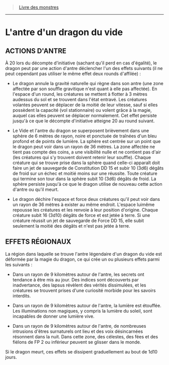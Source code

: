 ﻿> [Livre des monstres](tome_of_beasts.md)

---

# L'antre d'un dragon du vide

## ACTIONS D'ANTRE

À 20 lors du décompte d'initiative (sachant qu'il perd en cas d'égalité), le dragon peut par une action d'antre déclencher l'un des effets suivants (il ne peut cependant pas utiliser le même effet deux rounds d'affilée) :

* Le dragon annule la gravité naturelle qui règne dans son antre (une zone affectée par son souffle gravitique n'est quant à elle pas affectée). En l'espace d'un round, les créatures se mettent à flotter à 3 mètres audessus du sol et se trouvent dans l'état entravé. Les créatures volantes peuvent se déplacer de la moitié de leur vitesse, sauf si elles possèdent la capacité (vol stationnaire) ou volent grâce à la magie, auquel cas elles peuvent se déplacer normalement. Cet effet persiste jusqu'à ce que le décompte d'initiative atteigne 20 au round suivant.

* Le Vide et l'antre du dragon se superposent brièvement dans une sphère de 6 mètres de rayon, noire et ponctuée de traînées d'un bleu profond et de points de lumière. La sphère est centrée sur un point que le dragon peut voir dans un rayon de 36 mètres. La zone affectée ne tient pas compte des coins, a une visibilité nulle et ne contient pas d'air (les créatures qui s'y trouvent doivent retenir leur souffle). Chaque créature qui se trouve prise dans la sphère quand celle-ci apparaît doit faire un jet de sauvegarde de Constitution DD 15 et subir 10 (3d6) dégâts de froid sur un échec et moitié moins sur une réussite. Toute créature qui termine son tour dans la sphère subit 10 (3d6) dégâts de froid. La sphère persiste jusqu'à ce que le dragon utilise de nouveau cette action d'antre ou qu'il meurt.

* Le dragon déchire l'espace et force deux créatures qu'il peut voir dans un rayon de 36 mètres à exister au même endroit. L'espace luimême repousse les créatures et les renvoie à leur position d'origine. Chaque créature subit 16 (3d10) dégâts de force et est jetée à terre. Si une créature réussit un jet de sauvegarde de Force DD 15, elle subit seulement la moitié des dégâts et n'est pas jetée à terre.

## EFFETS RÉGIONAUX

La région dans laquelle se trouve l'antre légendaire d'un dragon du vide est déformée par la magie du dragon, ce qui crée un ou plusieurs effets parmi les suivants :

* Dans un rayon de 9 kilomètres autour de l'antre, les secrets ont tendance à être mis au jour. Des indices sont découverts par inadvertance, des lapsus révèlent des vérités dissimulées, et les créatures se trouvent prises d'une curiosité morbide pour les savoirs interdits.

* Dans un rayon de 9 kilomètres autour de l'antre, la lumière est étouffée. Les illuminations non magiques, y compris la lumière du soleil, sont incapables de donner une lumière vive.

* Dans un rayon de 9 kilomètres autour de l'antre, de nombreuses intrusions d'êtres surnaturels ont lieu et des voix désincarnées résonnent dans la nuit. Dans cette zone, des célestes, des fées et des fiélons de FP 2 ou inférieur peuvent se glisser dans le monde.

Si le dragon meurt, ces effets se dissipent graduellement au bout de 1d10 jours.


